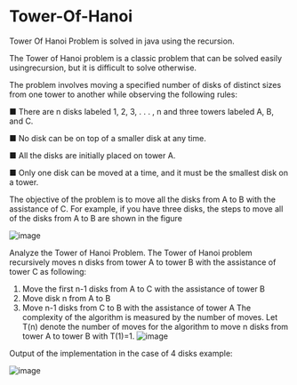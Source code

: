 # Tower-Of-Hanoi
Tower Of Hanoi Problem is solved in java using the recursion.

The Tower of Hanoi problem is a classic problem that can be solved easily usingrecursion, but it is difficult to solve otherwise.

The problem involves moving a specified number of disks of distinct sizes from one tower to another while observing the following rules:

 ■ There are n disks labeled 1, 2, 3, . . . , n and three towers labeled A, B, and C.
 
 ■ No disk can be on top of a smaller disk at any time.
 
 ■ All the disks are initially placed on tower A.
 
 ■ Only one disk can be moved at a time, and it must be the smallest disk on a tower.
 
The objective of the problem is to move all the disks from A to B with the assistance of C. For example, if you have three disks, the steps to move all of the disks from A to B are shown in the figure

![image](https://user-images.githubusercontent.com/24220136/230293840-b154755e-f911-4607-bfd9-901ed1064f87.png)

Analyze the Tower of Hanoi Problem.
The Tower of Hanoi problem recursively moves n disks from tower A to tower B with the assistance of tower C as following:
1. Move the first n-1 disks from A to C with the assistance of tower B
2. Move disk n from A to B
3. Move n-1 disks from C to B with the assistance of tower A
The complexity of the algorithm is measured by the number of moves. Let T(n) denote the number of moves for the algorithm to move n disks from tower A to tower B with T(1)=1.
![image](https://user-images.githubusercontent.com/24220136/231625022-abf145d3-d38f-4e94-821c-75a5fc1df56d.png)

Output of the implementation in the case of 4 disks example:

![image](https://user-images.githubusercontent.com/24220136/230294033-e6ea37ca-4766-41f5-8c13-8dac1fb9f4e9.png)

